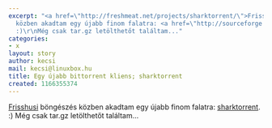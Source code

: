 ```yaml
---
excerpt: "<a href=\"http://freshmeat.net/projects/sharktorrent/\">Frisshusi</a> böngészés
  közben akadtam egy újabb finom falatra: <a href=\"http://sourceforge.net/projects/sharktorrent/\">sharktorrent</a>.
  :)\r\nMég csak tar.gz letölthetőt találtam..."
categories:
- x
layout: story
author: kecsi
mail: kecsi@linuxbox.hu
title: Egy újabb bittorrent kliens; sharktorrent
created: 1166355374
---
```

<a href="http://freshmeat.net/projects/sharktorrent/">Frisshusi</a> böngészés közben akadtam egy újabb finom falatra: <a href="http://sourceforge.net/projects/sharktorrent/">sharktorrent</a>. :)
Még csak tar.gz letölthetőt találtam...

